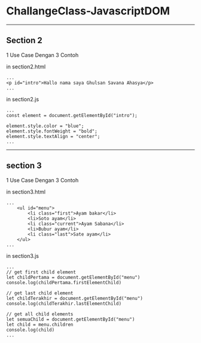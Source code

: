 # ChallangeClass-JavascriptDOM

---

## Section 2 
1 Use Case Dengan 3 Contoh

in section2.html
```
...
<p id="intro">Hallo nama saya Ghulsan Savana Ahasya</p>
...
```

in section2.js
```
...
const element = document.getElementById("intro");

element.style.color = "blue";
element.style.fontWeight = "bold";
element.style.textAlign = "center";
...
```

---

## section 3
1 Use Case Dengan 3 Contoh

in section3.html
```
...
    <ul id="menu">
        <li class="first">Ayam bakar</li>
        <li>Soto ayam</li>
        <li class="current">Ayam Sabana</li>
        <li>Bubur ayam</li>
        <li class="last">Sate ayam</li>
    </ul>
...
```

in section3.js
```
...
// get first child element
let childPertama = document.getElementById("menu")
console.log(childPertama.firstElementChild)

// get last child element
let childTerakhir = document.getElementById("menu")
console.log(childTerakhir.lastElementChild)

// get all child elements
let semuaChild = document.getElementById("menu")
let child = menu.children
console.log(child)
...
```